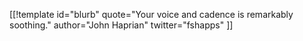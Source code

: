 [[!template id="blurb"
quote="Your voice and cadence is remarkably soothing."
author="John Haprian"
twitter="fshapps"
]]
